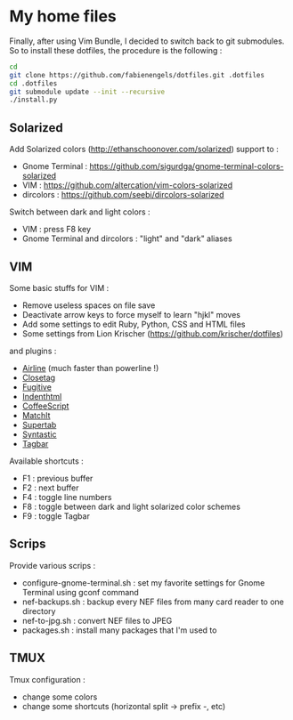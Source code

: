 My home files
=============

Finally, after using Vim Bundle, I decided to switch back to git submodules.
So to install these dotfiles, the procedure is the following :
```bash
cd
git clone https://github.com/fabienengels/dotfiles.git .dotfiles
cd .dotfiles
git submodule update --init --recursive
./install.py
```

Solarized
---------

Add Solarized colors (http://ethanschoonover.com/solarized) support to :
* Gnome Terminal : https://github.com/sigurdga/gnome-terminal-colors-solarized
* VIM : https://github.com/altercation/vim-colors-solarized
* dircolors : https://github.com/seebi/dircolors-solarized

Switch between dark and light colors :
* VIM : press F8 key
* Gnome Terminal and dircolors : "light" and "dark" aliases

VIM
---

Some basic stuffs for VIM :
* Remove useless spaces on file save
* Deactivate arrow keys to force myself to learn "hjkl" moves
* Add some settings to edit Ruby, Python, CSS and HTML files
* Some settings from Lion Krischer (https://github.com/krischer/dotfiles)

and plugins :
* [Airline](https://github.com/bling/vim-airline) (much faster than powerline !)
* [Closetag](https://github.com/vim-scripts/closetag.vim)
* [Fugitive](https://github.com/tpope/vim-fugitive)
* [Indenthtml](https://github.com/vim-scripts/indenthtml.vim)
* [CoffeeScript](https://github.com/kchmck/vim-coffee-script)
* [MatchIt](https://github.com/vim-scripts/matchit.zip.git)
* [Supertab](https://github.com/ervandew/supertab)
* [Syntastic](https://github.com/scrooloose/syntastic.git)
* [Tagbar](https://github.com/majutsushi/tagbar)

Available shortcuts :
* F1 : previous buffer
* F2 : next buffer
* F4 : toggle line numbers
* F8 : toggle between dark and light solarized color schemes
* F9 : toggle Tagbar

Scrips
------

Provide various scrips :
* configure-gnome-terminal.sh : set my favorite settings for Gnome Terminal using gconf command
* nef-backups.sh : backup every NEF files from many card reader to one directory
* nef-to-jpg.sh : convert NEF files to JPEG
* packages.sh : install many packages that I'm used to

TMUX
----

Tmux configuration :
* change some colors
* change some shortcuts (horizontal split -> prefix -, etc)
